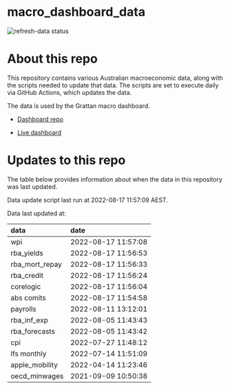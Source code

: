 
<!-- README.md is generated from README.Rmd. Please edit that file -->

# macro\_dashboard\_data

<!-- badges: start -->

![refresh-data
status](https://github.com/grattan/macro_dashboard_data/workflows/refresh-data/badge.svg)

<!-- badges: end -->

# About this repo

This repository contains various Australian macroeconomic data, along
with the scripts needed to update that data. The scripts are set to
execute daily via GitHub Actions, which updates the data.

The data is used by the Grattan macro dashboard.

  - [Dashboard repo](https://github.com/grattan/macrodashboard)

  - [Live dashboard](https://mattcowgill.shinyapps.io/macrodashboard/)

# Updates to this repo

The table below provides information about when the data in this
repository was last updated.

Data update script last run at 2022-08-17 11:57:09 AEST.

Data last updated at:

| data             | date                |
| :--------------- | :------------------ |
| wpi              | 2022-08-17 11:57:08 |
| rba\_yields      | 2022-08-17 11:56:53 |
| rba\_mort\_repay | 2022-08-17 11:56:33 |
| rba\_credit      | 2022-08-17 11:56:24 |
| corelogic        | 2022-08-17 11:56:04 |
| abs comits       | 2022-08-17 11:54:58 |
| payrolls         | 2022-08-11 13:12:01 |
| rba\_inf\_exp    | 2022-08-05 11:43:43 |
| rba\_forecasts   | 2022-08-05 11:43:42 |
| cpi              | 2022-07-27 11:48:12 |
| lfs monthly      | 2022-07-14 11:51:09 |
| apple\_mobility  | 2022-04-14 11:23:46 |
| oecd\_minwages   | 2021-09-09 10:50:38 |
